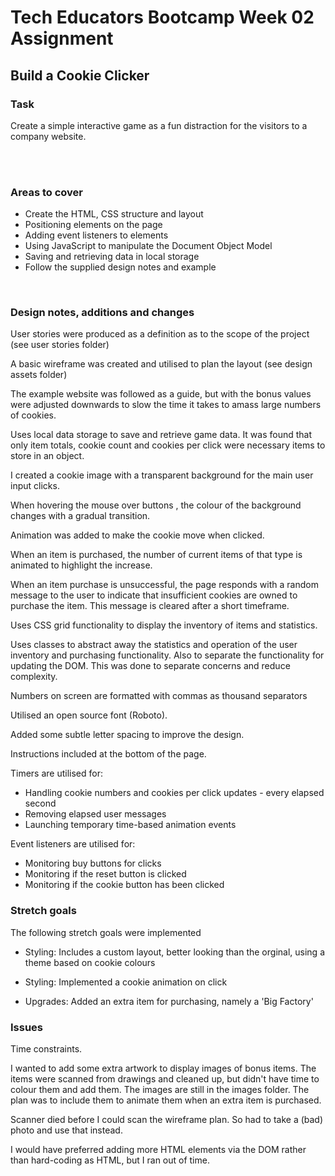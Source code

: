 # Tech Educators Bootcamp Week 02 Assignment

## Build a Cookie Clicker

### Task

Create a simple interactive game as a fun distraction for the visitors to a company website.

<br>
<br>

### Areas to cover  

- Create the HTML, CSS structure and layout
- Positioning elements on the page
- Adding event listeners to elements
- Using JavaScript to manipulate the Document Object Model
- Saving and retrieving data in local storage
- Follow the supplied design notes and example
<br>

### Design notes, additions and changes

User stories were produced as a definition as to the scope of the project (see user stories folder)

A basic wireframe was created and utilised to plan the layout (see design assets folder)

The example website was followed as a guide, but with the bonus values were adjusted downwards to slow the time it takes to amass large numbers of cookies.

Uses local data storage to save and retrieve game data. It was found that only item totals, cookie count and cookies per click were necessary items to store in an object.

I created a cookie image with a transparent background for the main user input clicks. 

When hovering the mouse over buttons , the colour of the background changes with a gradual transition.  

Animation was added to make the cookie move when clicked.

When an item is purchased, the number of current items of that type is animated to highlight the increase.

When an item purchase is unsuccessful, the page responds with a random message to the user to indicate that insufficient cookies are owned to purchase the item. This message is cleared after a short timeframe.

Uses CSS grid functionality to display the inventory of items and statistics.

Uses classes to abstract away the statistics and operation of the user inventory and purchasing functionality. Also to separate the functionality for updating the DOM. This was done to separate concerns and reduce complexity.

Numbers on screen are formatted with commas as thousand separators

Utilised an open source font (Roboto).

Added some subtle letter spacing to improve the design.

Instructions included at the bottom of the page.


Timers are utilised for:

- Handling cookie numbers and cookies per click updates - every elapsed second
- Removing elapsed user messages
- Launching temporary time-based animation events

Event listeners are utilised for:

- Monitoring buy buttons for clicks
- Monitoring if the reset button is clicked
- Monitoring if the cookie button has been clicked


### Stretch goals

The following stretch goals were implemented

- Styling: Includes a custom layout, better looking than the orginal, using a theme based on cookie colours

- Styling: Implemented a cookie animation on click

- Upgrades: Added an extra item for purchasing, namely a 'Big Factory'


### Issues

Time constraints.

I wanted to add some extra artwork to display images of bonus items. The items were scanned from drawings and cleaned up, but didn't have time to colour them
and add them. The images are still in the images folder. The plan was to include them to animate them when an extra item is purchased.

Scanner died before I could scan the wireframe plan. So had to take a (bad) photo and use that instead.

I would have preferred adding more HTML elements via the DOM rather than hard-coding as HTML, but I ran out of time.
